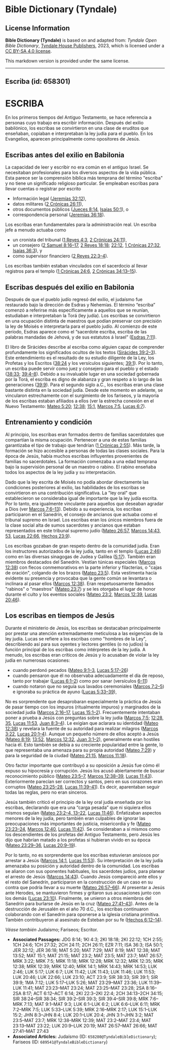 # Bible Dictionary (Tyndale)

## License Information

**Bible Dictionary (Tyndale)** is based on and adapted from: _Tyndale Open Bible Dictionary_, [Tyndale House Publishers](https://tyndaleopenresources.com/), 2023, which is licensed under a [CC BY-SA 4.0 license](https://creativecommons.org/licenses/by-sa/4.0/legalcode.en).

This markdown version is provided under the same license.



--------------------------------

## Escriba (id: 658301)

ESCRIBA
=======

En los primeros tiempos del Antiguo Testamento, se hace referencia a personas cuyo trabajo era escribir información. Después del exilio babilónico, los escribas se convirtieron en una clase de eruditos que enseñaban, copiaban e interpretaban la ley judía para el pueblo. En los Evangelios, aparecen principalmente como opositores de Jesús.

Escribas antes del exilio en Babilonia
--------------------------------------

La capacidad de leer y escribir no era común en el antiguo Israel. Se necesitaban profesionales para los diversos aspectos de la vida pública. Esta parece ser la comprensión bíblica más temprana del término "escriba" y no tiene un significado religioso particular. Se empleaban escribas para llevar cuentas o registrar por escrito

* Información legal ([Jeremías 32:12](https://ref.ly/Jer32:12)),
* datos militares ([2 Crónicas 26:11](https://ref.ly/2Chr26:11)),
* otros documentos públicos ([Jueces 8:14](https://ref.ly/Judg8:14), [Isaías 50:1](https://ref.ly/Isa50:1)), o
* correspondencia personal ([Jeremías 36:18](https://ref.ly/Jer36:18)).

Los escribas eran fundamentales para la administración real. Un escriba jefe a menudo actuaba como

* un cronista del tribunal ([1 Reyes 4:3](https://ref.ly/1Kgs4:3), [2 Crónicas 24:11](https://ref.ly/2Chr24:11)),
* un consejero ([2 Samuel 8:16–17](https://ref.ly/2Sam8:16-2Sam8:17), [2 Reyes 18:18](https://ref.ly/2Kgs18:18); [22:12](https://ref.ly/2Kgs22:12), [1 Crónicas 27:32](https://ref.ly/1Chr27:32), [Isaías 36:3](https://ref.ly/Isa36:3)), y
* como supervisor financiero ([2 Reyes 22:3–4](https://ref.ly/2Kgs22:3-2Kgs22:4)).

Los escribas también estaban vinculados con el sacerdocio al llevar registros para el templo ([1 Crónicas 24:6](https://ref.ly/1Chr24:6), [2 Crónicas 34:13–15](https://ref.ly/2Chr34:13-2Chr34:15)).

Escribas después del exilio en Babilonia
----------------------------------------

Después de que el pueblo judío regresó del exilio, el judaísmo fue restaurado bajo la dirección de Esdras y Nehemías. El término “escriba” comenzó a referirse más específicamente a aquellos que se reunían, estudiaban e interpretaban la Torá (ley judía). Los escribas se convirtieron en una ocupación distinta de maestros que podían preservar con precisión la ley de Moisés e interpretarla para el pueblo judío. Al comienzo de este período, Esdras aparece como el “sacerdote escriba, escriba de las palabras mandadas de Jehová, y de sus estatutos á Israel” ([Esdras 7:11](https://ref.ly/Ezra7:11)).

El libro de Sirácides describe al escriba como alguien capaz de comprender profundamente los significados ocultos de los textos ([Sirácides 39:2–3](https://ref.ly/Sir39:2-Sir39:3)). Este entendimiento es el resultado de su estudio diligente de la Ley, los Profetas y los Escritos ([38:24](https://ref.ly/Sir38:24-Sir38:34) y los versículos siguientes; [39:1](https://ref.ly/Sir39:1)). Por lo tanto, un escriba puede servir como juez y consejero para el pueblo y el estado ([38:33](https://ref.ly/Sir38:33); [39:4–8](https://ref.ly/Sir39:4-Sir39:8)). Debido a su invaluable lugar en una sociedad gobernada por la Torá, el escriba es digno de alabanza y gran respeto a lo largo de las generaciones ([39:9](https://ref.ly/Sir39:9)). Para el segundo siglo a.C., los escribas eran una clase bastante distinta en la sociedad judía. Desde este momento en adelante, se vincularon estrechamente con el surgimiento de los fariseos, y la mayoría de los escribas estaban afiliados a ellos (ver la estrecha conexión en el Nuevo Testamento: [Mateo 5:20](https://ref.ly/Matt5:20); [12:38](https://ref.ly/Matt12:38); [15:1](https://ref.ly/Matt15:1), [Marcos 7:5](https://ref.ly/Mark7:5), [Lucas 6:7](https://ref.ly/Luke6:7)).

Entrenamiento y condición
-------------------------

Al principio, los escribas eran formados dentro de familias sacerdotales que compartían la misma ocupación. Pertenecer a una de estas familias garantizaba el tipo de trabajo que tendrían ([1 Crónicas 2:55](https://ref.ly/1Chr2:55)). Más tarde, la formación se hizo accesible a personas de todas las clases sociales. Para la época de Jesús, había muchos escribas influyentes provenientes de familias no sacerdotales. La formación comenzaba a una edad temprana bajo la supervisión personal de un maestro o rabino. El rabino enseñaba todos los aspectos de la ley judía y su interpretación.

Dado que la ley escrita de Moisés no podía abordar directamente las condiciones posteriores al exilio, las habilidades de los escribas se convirtieron en una contribución significativa. La "ley oral" que establecieron se consideraba igual de importante que la ley judía escrita. Por lo tanto, era igualmente vinculante para aquellos que deseaban agradar a Dios (ver [Marcos 7:6–13](https://ref.ly/Mark7:6-Mark7:13)). Debido a su experiencia, los escribas participaron en el Sanedrín, el consejo de ancianos que actuaba como el tribunal supremo en Israel. Los escribas eran los únicos miembros fuera de la clase social alta de sumos sacerdotes y ancianos que estaban representados en este tribunal supremo judío ([Mateo 26:57](https://ref.ly/Matt26:57), [Marcos 14:43, 53](https://ref.ly/Mark14:43,Mark14:53), [Lucas 22:66](https://ref.ly/Luke22:66), [Hechos 23:9](https://ref.ly/Acts23:9)).

Los escribas gozaban de gran respeto dentro de la comunidad judía. Eran los instructores autorizados de la ley judía, tanto en el templo ([Lucas 2:46](https://ref.ly/Luke2:46)) como en las diversas sinagogas de Judea y Galilea ([5:17](https://ref.ly/Luke5:17)). También eran miembros destacados del Sanedrín. Vestían túnicas especiales ([Marcos 12:38](https://ref.ly/Mark12:38)) con flecos conmemorativos en la parte inferior y filacterias, o "cajas de oración", colgando de los brazos ([Mateo 23:5](https://ref.ly/Matt23:5)). Esta vestimenta hacía evidente su presencia y provocaba que la gente común se levantara o inclinara al pasar ellos ([Marcos 12:38](https://ref.ly/Mark12:38)). Eran respetuosamente llamados "rabinos" o "maestros" ([Mateo 23:7](https://ref.ly/Matt23:7)) y se les otorgaba el lugar de honor durante el culto y los eventos sociales ([Mateo 23:2](https://ref.ly/Matt23:2), [Marcos 12:39](https://ref.ly/Mark12:39), [Lucas 20:46](https://ref.ly/Luke20:46)).

Los escribas en tiempos de Jesús
--------------------------------

Durante el ministerio de Jesús, los escribas se destacaban principalmente por prestar una atención extremadamente meticulosa a las exigencias de la ley judía. Lucas se refiere a los escribas como "hombres de la Ley", describiendo así para sus oyentes y lectores gentiles (o no judíos) la función principal de los escribas como intérpretes de la ley judía. A menudo, los escribas eran críticos de Jesús y lo acusaban de violar la ley judía en numerosas ocasiones:

* cuando perdonó pecados ([Mateo 9:1–3](https://ref.ly/Matt9:1-Matt9:3), [Lucas 5:17–26](https://ref.ly/Luke5:17-Luke5:26))
* cuando pensaron que él no observaba adecuadamente el día de reposo, tanto por trabajar ([Lucas 6:1–2](https://ref.ly/Luke6:1-Luke6:2)) como por sanar (versículos [6–11](https://ref.ly/Luke6:6-Luke6:11))
* cuando notaron que no seguía sus lavados ceremoniales ([Marcos 7:2–5](https://ref.ly/Mark7:2-Mark7:5)) e ignoraba su práctica de ayuno ([Lucas 5:33–39](https://ref.ly/Luke5:33-Luke5:39)),

No es sorprendente que desaprobaran especialmente la práctica de Jesús de pasar tiempo con los impuros (ritualmente impuros) y marginados de la sociedad judía ([Marcos 2:16–17](https://ref.ly/Mark2:16-Mark2:17), [Lucas 15:1–2](https://ref.ly/Luke15:1-Luke15:2)). Frecuentemente intentaban poner a prueba a Jesús con preguntas sobre la ley judía ([Marcos 7:5](https://ref.ly/Mark7:5); [12:28, 35](https://ref.ly/Mark12:28,Mark12:35), [Lucas 11:53](https://ref.ly/Luke11:53), [Juan 8:3–4](https://ref.ly/John8:3-John8:4)). Le exigían que aclarara su identidad ([Mateo 12:38](https://ref.ly/Matt12:38)) y revelara la fuente de su autoridad para realizar milagros ([Marcos 3:22](https://ref.ly/Mark3:22), [Lucas 20:1–4](https://ref.ly/Luke20:1-Luke20:4)). Aunque un pequeño número de ellos aceptó a Jesús ([Mateo 8:19](https://ref.ly/Matt8:19); [13:52](https://ref.ly/Matt13:52), [Marcos 12:32](https://ref.ly/Mark12:32), [Juan 3:1–2](https://ref.ly/John3:1-John3:2)), generalmente eran hostiles hacia él. Esto también se debía a su creciente popularidad entre la gente, lo que representaba una amenaza para su propia autoridad ([Mateo 7:29](https://ref.ly/Matt7:29)) y para la seguridad de la ciudad ([Mateo 21:15](https://ref.ly/Matt21:15), [Marcos 11:18](https://ref.ly/Mark11:18)).

Otro factor importante que contribuyó a su oposición a Jesús fue cómo él expuso su hipocresía y corrupción. Jesús los acusó abiertamente de buscar reconocimiento público ([Mateo 23:5–7](https://ref.ly/Matt23:5-Matt23:7), [Marcos 12:38–39,](https://ref.ly/Mark12:38-Mark12:39) [Lucas 11:43](https://ref.ly/Luke11:43)). Exteriormente parecían ser correctos y santos, pero en sus corazones eran corruptos ([Mateo 23:25–28](https://ref.ly/Matt23:25-Matt23:28), [Lucas 11:39–41](https://ref.ly/Luke11:39-Luke11:41)). Es decir, aparentaban seguir todas las reglas, pero no eran sinceros.

Jesús también criticó el principio de la ley oral judía enseñada por los escribas, declarando que era una “carga pesada” que ni siquiera ellos mismos seguían ([Mateo 23:2–4, 13–22](https://ref.ly/Matt23:2-Matt23:4,Matt23:13-Matt23:22), [Lucas 11:46](https://ref.ly/Luke11:46)). Enfatizaban aspectos menores de la ley judía, pero también eran culpables de ignorar las preocupaciones más importantes de justicia, misericordia y fe ([Mateo 23:23–24](https://ref.ly/Matt23:23-Matt23:24), [Marcos 12:40](https://ref.ly/Mark12:40), [Lucas 11:42](https://ref.ly/Luke11:42)). Se consideraban a sí mismos como los descendientes de los profetas del Antiguo Testamento, pero Jesús les dijo que habrían matado a los profetas si hubieran vivido en su época ([Mateo 23:29–36](https://ref.ly/Matt23:29-Matt23:36), [Lucas 20:9–19](https://ref.ly/Luke20:9-Luke20:19)).

Por lo tanto, no es sorprendente que los escribas estuvieran ansiosos por arrestar a Jesús ([Marcos 14:1](https://ref.ly/Mark14:1), [Lucas 11:53](https://ref.ly/Luke11:53)). Su interpretación de la ley judía amenazaba su posición y autoridad dentro de la comunidad. Los escribas se aliaron con sus oponentes habituales, los sacerdotes judíos, para planear el arresto de Jesús ([Marcos 14:43](https://ref.ly/Mark14:43)). Cuando Jesús compareció ante ellos y el resto del Sanedrín, participaron en la construcción de un caso en su contra que podría llevar a su muerte ([Mateo 26:57–66](https://ref.ly/Matt26:57-Matt26:66)). Al presentar a Jesús ante Herodes, se mantuvieron firmes y gritaron sus acusaciones junto con los demás ([Lucas 23:10](https://ref.ly/Luke23:10)). Finalmente, se unieron a otros miembros del Sanedrín para burlarse de Jesús en la cruz ([Mateo 27:41–43](https://ref.ly/Matt27:41-Matt27:43)). Antes de la destrucción de Jerusalén en el año 70 d.C., los escribas continuaron colaborando con el Sanedrín para oponerse a la iglesia cristiana primitiva. También contribuyeron al asesinato de Esteban por su fe ([Hechos 6:12–14](https://ref.ly/Acts6:12-Acts6:14)).

*Véase también* Judaísmo; Fariseos; Escritor.

* **Associated Passages:** JDG 8:14; 1KI 4:3; 2KI 18:18; 2KI 22:12; 1CH 2:55; 1CH 24:6; 1CH 27:32; 2CH 24:11; 2CH 26:11; EZR 7:11; ISA 36:3; ISA 50:1; JER 32:12; JER 36:18; MAT 5:20; MAT 7:29; MAT 8:19; MAT 12:38; MAT 13:52; MAT 15:1; MAT 21:15; MAT 23:2; MAT 23:5; MAT 23:7; MAT 26:57; MRK 3:22; MRK 7:5; MRK 11:18; MRK 12:28; MRK 12:32; MRK 12:35; MRK 12:38; MRK 12:39; MRK 12:40; MRK 14:1; MRK 14:43; MRK 14:53; LUK 2:46; LUK 5:17; LUK 6:7; LUK 11:42; LUK 11:43; LUK 11:46; LUK 11:53; LUK 20:46; LUK 22:66; LUK 23:10; ACT 23:9; SIR 38:33; SIR 39:1; SIR 39:9; 1MA 7:12; LUK 5:17–LUK 5:26; MAT 23:29–MAT 23:36; LUK 11:39–LUK 11:41; MAT 23:23–MAT 23:24; MAT 23:25–MAT 23:28; 2SA 8:16–2SA 8:17; ACT 6:12–ACT 6:14; 2KI 22:3–2KI 22:4; 2CH 34:13–2CH 34:15; SIR 38:24–SIR 38:34; SIR 39:2–SIR 39:3; SIR 39:4–SIR 39:8; MRK 7:6–MRK 7:13; MAT 9:1–MAT 9:3; LUK 6:1–LUK 6:2; LUK 6:6–LUK 6:11; MRK 7:2–MRK 7:5; LUK 5:33–LUK 5:39; MRK 2:16–MRK 2:17; LUK 15:1–LUK 15:2; JHN 8:3–JHN 8:4; LUK 20:1–LUK 20:4; JHN 3:1–JHN 3:2; MAT 23:5–MAT 23:7; MRK 12:38–MRK 12:39; MAT 23:2–MAT 23:4; MAT 23:13–MAT 23:22; LUK 20:9–LUK 20:19; MAT 26:57–MAT 26:66; MAT 27:41–MAT 27:43
* **Associated Articles:** Judaísmo (ID: `658280@TyndaleBibleDictionary`); Fariseos (ID: `689541@TyndaleBibleDictionary`)

